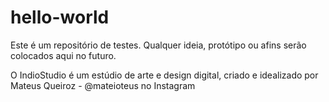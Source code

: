 # hello-world
Este é um repositório de testes. Qualquer ideia, protótipo ou afins serão colocados aqui no futuro.

O IndioStudio é um estúdio de arte e design digital, criado e idealizado por Mateus Queiroz - @mateioteus no Instagram 
